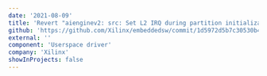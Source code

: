 ```yaml
---
date: '2021-08-09'
title: 'Revert "aienginev2: src: Set L2 IRQ during partition initialization"'
github: 'https://github.com/Xilinx/embeddedsw/commit/1d5972d5b7c30530b41be3a117104a099e2b13b3'
external: ''
component: 'Userspace driver'
company: 'Xilinx'
showInProjects: false
---
```

